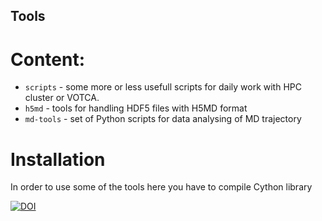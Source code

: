 Tools
-------------

Content:
=============

 - `scripts` - some more or less usefull scripts for daily work with HPC cluster or VOTCA.
 - `h5md` - tools for handling HDF5 files with H5MD format
 - `md-tools` - set of Python scripts for data analysing of MD trajectory


Installation
===============

In order to use some of the tools here you have to compile Cython library




[![DOI](https://zenodo.org/badge/20122/MrTheodor/lab-tools.svg)](https://zenodo.org/badge/latestdoi/20122/MrTheodor/lab-tools)
